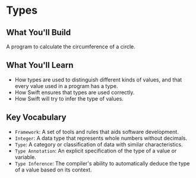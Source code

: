 # Types

## What You'll Build
A program to calculate the circumference of a circle.

## What You'll Learn
- How types are used to distinguish different kinds of values, and that every value used in a program has a type.
- How Swift ensures that types are used correctly.
- How Swift will try to infer the type of values.

## Key Vocabulary
- `Framework`: A set of tools and rules that aids software development.
- `Integer`: A data type that represents whole numbers without decimals.
- `Type`: A category or classification of data with similar characteristics.
- `Type Annotation`: An explicit specification of the type of a value or variable.
- `Type Inference`: The compiler's ability to automatically deduce the type of a value based on its context.
